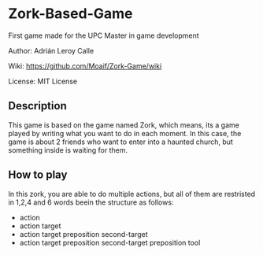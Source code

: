 # Zork-Based-Game
First game made for the UPC Master in game development

Author: Adrián Leroy Calle

Wiki: https://github.com/Moaif/Zork-Game/wiki

License: MIT License

## Description

This game is based on the game named Zork, which means, its a game played by writing what you want to do in each moment. In this case, the game is about 2 friends who want to enter into a haunted church, but something inside is waiting for them.

## How to play

In this zork, you are able to do multiple actions, but all of them are restristed in 1,2,4 and 6 words beein the structure as follows:

* action
* action target
* action target preposition second-target
* action target preposition second-target preposition tool

